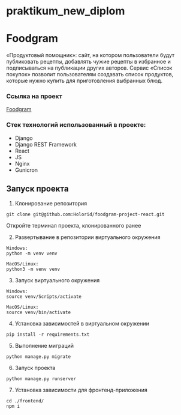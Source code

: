 # praktikum_new_diplom
# Foodgram
«Продуктовый помощник»: сайт, на котором пользователи будут публиковать рецепты, добавлять чужие рецепты в избранное и подписываться на публикации других авторов. Сервис «Список покупок» позволит пользователям создавать список продуктов, которые нужно купить для приготовления выбранных блюд. 
### Ссылка на проект
[Foodgram](https://foodgrampract.hopto.org/)

### Стек технологий использованный в проекте:
-   Django
-   Django REST Framework 
-   React
-   JS
-   Nginx
-   Gunicron

## Запуск проекта
1. Клонирование репозитория
```
git clone git@github.com:Holorid/foodgram-project-react.git
```

Откройте терминал проекта, клонированного ранее

2. Развертывание в репозитории виртуального окружения
```
Windows:
python -m venv venv

MacOS/Linux:
python3 -m venv venv
```
3. Запуск виртуального окружения
```
Windows:
source venv/Scripts/activate

MacOS/Linux:
source venv/bin/activate

```
4. Установка зависимостей в виртуальном окружении
```
pip install -r requirements.txt
```

5. Выполнение миграций
```
python manage.py migrate
```

6. Запуск проекта
```
python manage.py runserver
```

7. Установка зависимости для фронтенд-приложения
```
cd ./frontend/
npm i
```